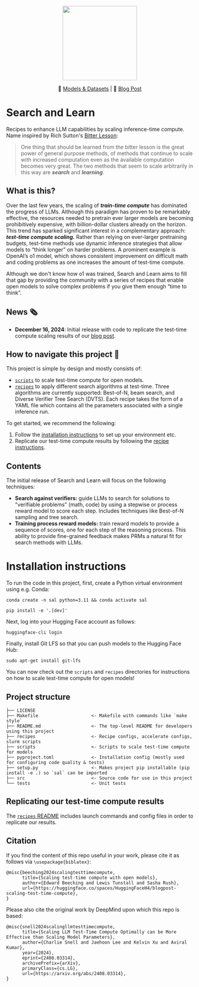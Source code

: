 <p align="center">
  <img style="width:200px" src="https://raw.githubusercontent.com/huggingface/search-and-learn/main/assets/logo.png">
</p>

<p align="center">
      🤗 <a href="https://huggingface.co/collections/HuggingFaceH4/scaling-test-time-compute-with-open-models-675c3b475a0d6eb4528fec23" target="_blank">Models & Datasets</a> |
      📃 <a href="https://huggingface.co/spaces/HuggingFaceH4/blogpost-scaling-test-time-compute" target="_blank">Blog Post</a>
</p>

# Search and Learn

Recipes to enhance LLM capabilities by scaling inference-time compute. Name inspired by Rich Sutton's [Bitter Lesson](https://www.cs.utexas.edu/~eunsol/courses/data/bitter_lesson.pdf):

> One thing that should be learned from the bitter lesson is the great power of general purpose methods, of methods that continue to scale with increased computation even as the available computation becomes very great. The two methods that seem to scale arbitrarily in this way are _**search**_ and _**learning**_.

## What is this?

Over the last few years, the scaling of _**train-time compute**_ has dominated the progress of LLMs. Although this paradigm has proven to be remarkably effective, the resources needed to pretrain ever larger models are becoming prohibitively expensive, with billion-dollar clusters already on the horizon. This trend has sparked significant interest in a complementary approach: _**test-time compute scaling.**_ Rather than relying on ever-larger pretraining budgets, test-time methods use dynamic inference strategies that allow models to “think longer” on harder problems. A prominent example is OpenAI’s o1 model, which shows consistent improvement on difficult math and coding problems as one increases the amount of test-time compute.

Although we don't know how o1 was trained, Search and Learn aims to fill that gap by providing the community with a series of recipes that enable open models to solve complex problems if you give them enough “time to think”. 

## News 🗞️

* **December 16, 2024**: Initial release with code to replicate the test-time compute scaling results of our [blog post](https://huggingface.co/spaces/HuggingFaceH4/blogpost-scaling-test-time-compute).

## How to navigate this project 🧭

This project is simple by design and mostly consists of:

* [`scripts`](./scripts/) to scale test-time compute for open models. 
* [`recipes`](./recipes/) to apply different search algorithms at test-time. Three algorithms are currently supported: Best-of-N, beam search, and Diverse Verifier Tree Search (DVTS). Each recipe takes the form of a YAML file which contains all the parameters associated with a single inference run. 

To get started, we recommend the following:

1. Follow the [installation instructions](#installation-instructions) to set up your environment etc.
2. Replicate our test-time compute results by following the [recipe instructions](./recipes/README.md).

## Contents

The initial release of Search and Learn will focus on the following techniques:

* **Search against verifiers:** guide LLMs to search for solutions to "verifiable problems" (math, code) by using a stepwise or process reward model to score each step. Includes techniques like Best-of-N sampling and tree search.
* **Training process reward models:** train reward models to provide a sequence of scores, one for each step of the reasoning process. This ability to provide fine-grained feedback makes PRMs a natural fit for search methods with LLMs.


# Installation instructions

To run the code in this project, first, create a Python virtual environment using e.g. Conda:

```shell
conda create -n sal python=3.11 && conda activate sal
```

```shell
pip install -e '.[dev]'
```

Next, log into your Hugging Face account as follows:

```shell
huggingface-cli login
```

Finally, install Git LFS so that you can push models to the Hugging Face Hub:

```shell
sudo apt-get install git-lfs
```

You can now check out the `scripts` and `recipes` directories for instructions on how to scale test-time compute for open models!

## Project structure

```
├── LICENSE
├── Makefile                    <- Makefile with commands like `make style`
├── README.md                   <- The top-level README for developers using this project
├── recipes                     <- Recipe configs, accelerate configs, slurm scripts
├── scripts                     <- Scripts to scale test-time compute for models
├── pyproject.toml              <- Installation config (mostly used for configuring code quality & tests)
├── setup.py                    <- Makes project pip installable (pip install -e .) so `sal` can be imported
├── src                         <- Source code for use in this project
└── tests                       <- Unit tests
```

## Replicating our test-time compute results

The [`recipes` README](recipes/README.md) includes launch commands and config files in order to replicate our results.


## Citation

If you find the content of this repo useful in your work, please cite it as follows via `\usepackage{biblatex}`:

```
@misc{beeching2024scalingtesttimecompute,
      title={Scaling test-time compute with open models},
      author={Edward Beeching and Lewis Tunstall and Sasha Rush},
      url={https://huggingface.co/spaces/HuggingFaceH4/blogpost-scaling-test-time-compute},
}
```

Please also cite the original work by DeepMind upon which this repo is based:

```
@misc{snell2024scalingllmtesttimecompute,
      title={Scaling LLM Test-Time Compute Optimally can be More Effective than Scaling Model Parameters}, 
      author={Charlie Snell and Jaehoon Lee and Kelvin Xu and Aviral Kumar},
      year={2024},
      eprint={2408.03314},
      archivePrefix={arXiv},
      primaryClass={cs.LG},
      url={https://arxiv.org/abs/2408.03314}, 
}
```

